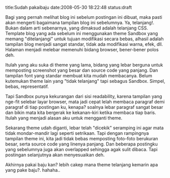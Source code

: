 title:Sudah pakaibaju
date:2008-05-30 18:22:48
status:draft

Bagi yang pernah melihat blog ini sebelum postingan ini dibuat, maka pasti akan mengerti bagaimana tampilan blog ini sebelumnya. Ya, telanjang!. Bukan dalam arti sebenarnya, yang dimaksud adalah telanjang CSS. Template blog yang ada sebelum ini menggunakan theme Sandbox yang memang "ditelanjangi" untuk tujuan modifikasi secara bebas, alhasil adalah tampilan blog menjadi sangat standar, tidak ada modifikasi warna, efek, dll. Halaman menjadi melebar memenuhi bidang browser, bener-bener polos deh.

Itulah yang aku suka di theme yang lama, bidang yang lebar berguna untuk memposting screenshot yang besar dan source code yang panjang. Dan tampilan font yang standar membuat kita mudah membacanya. Belum kutemukan theme lain yang "tidak telanjang" tapi sebagus Sandbox. Simpel, bebas, representatif.<!--more-->

Tapi Sandbox punya kekurangan dari sisi readability, karena tampilan yang nge-fit selebar layar browser, mata jadi cepat lelah membaca paragraf demi paragraf di tiap postingan ku, kenapa? soalnya lebar paragraf sangat besar dan bikin mata kita bergerak ke kekanan-kiri ketika membaca tiap baris. Itulah yang menjadi alasan aku untuk mengganti theme.

Sekarang theme udah diganti, lebar telah "dicekik" seramping ini agar mata tidak mondar-mandir lagi seperti setrikaan. Tapi dengan rampingnya tampilan theme ini, kita jadi tidak bebas memposting foto-foto berukuran besar, serta source code yang linenya panjang. Dan beberapa postingku yang sebelumnya juga akan overlapped sehingga agak sulit dibaca. Tapi postingan selanjutnya akan menyesuaikan deh.

Akhirnya pakai baju kan? lebih cakep mana theme telanjang kemarin apa yang pake baju?. hahaha..